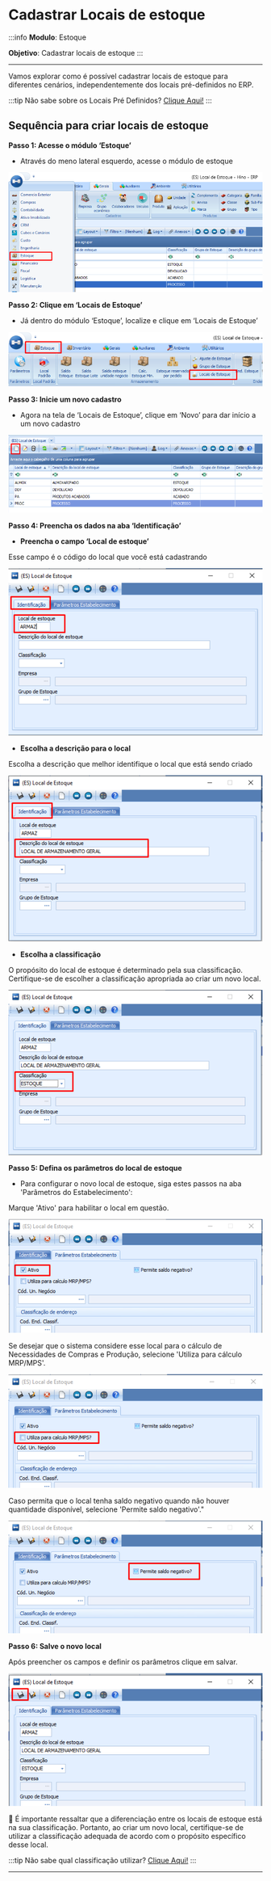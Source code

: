 # Cadastrar Locais de estoque

:::info
**Modulo**: Estoque

**Objetivo**: Cadastrar locais de estoque
:::

---

Vamos explorar como é possível cadastrar locais de estoque para diferentes cenários, independentemente dos locais pré-definidos no ERP.

:::tip
Não sabe sobre os Locais Pré Definidos? [Clique Aqui!](https://www.notion.so/Sobre-os-Locais-de-Estoque-f68dcad468a14df188f76631f5778b85?pvs=21)
:::

## Sequência para criar locais de estoque

**Passo 1: Acesse o módulo ‘Estoque’**

- Através do meno lateral esquerdo, acesse o módulo de estoque

![cadastrar-locais-de-estoque](./img/locais-de-estoque/cadastrar-locais-de-estoque.png)

**Passo 2: Clique em ‘Locais de Estoque’**

- Já dentro do módulo ‘Estoque’, localize e clique em ‘Locais de Estoque’

![cadastrar-locais-de-estoque-1](./img/locais-de-estoque/cadastrar-locais-de-estoque-1.png)

**Passo 3: Inicie um novo cadastro**

- Agora na tela de ‘Locais de Estoque’, clique em ‘Novo’ para dar início a um novo cadastro

![cadastrar-locais-de-estoque-2](./img/locais-de-estoque/cadastrar-locais-de-estoque-2.png)

**Passo 4: Preencha os dados na aba ‘Identificação’**

- **Preencha o campo ‘Local de estoque’**

Esse campo é o código do local que você está cadastrando

![cadastrar-locais-de-estoque-3](./img/locais-de-estoque/cadastrar-locais-de-estoque-3.png)

- **Escolha a descrição para o local**

Escolha a descrição que melhor identifique o local que está sendo criado

![cadastrar-locais-de-estoque-4](./img/locais-de-estoque/cadastrar-locais-de-estoque-4.png)

- **Escolha a classificação**

O propósito do local de estoque é determinado pela sua classificação. Certifique-se de escolher a classificação apropriada ao criar um novo local.

![cadastrar-locais-de-estoque-5](./img/locais-de-estoque/cadastrar-locais-de-estoque-5.png)

**Passo 5: Defina os parâmetros do local de estoque**

- Para configurar o novo local de estoque, siga estes passos na aba 'Parâmetros do Estabelecimento':

Marque 'Ativo' para habilitar o local em questão.

![cadastrar-locais-de-estoque-6](./img/locais-de-estoque/cadastrar-locais-de-estoque-6.png)

Se desejar que o sistema considere esse local para o cálculo de Necessidades de Compras e Produção, selecione 'Utiliza para cálculo MRP/MPS'.

![cadastrar-locais-de-estoque-7](./img/locais-de-estoque/cadastrar-locais-de-estoque-7.png)

Caso permita que o local tenha saldo negativo quando não houver quantidade disponível, selecione 'Permite saldo negativo'."

![cadastrar-locais-de-estoque-8](./img/locais-de-estoque/cadastrar-locais-de-estoque-8.png)

**Passo 6: Salve o novo local**

Após preencher os campos e definir os parâmetros clique em salvar.

![cadastrar-locais-de-estoque-9](./img/locais-de-estoque/cadastrar-locais-de-estoque-9.png)


📢 É importante ressaltar que a diferenciação entre os locais de estoque está na sua classificação. Portanto, ao criar um novo local, certifique-se de utilizar a classificação adequada de acordo com o propósito específico desse local.


:::tip
Não sabe qual classificação utilizar? [Clique Aqui!](https://www.notion.so/Sobre-os-Locais-de-Estoque-f68dcad468a14df188f76631f5778b85?pvs=21)
:::

---